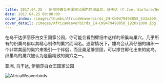 ```yaml
---
title: 2017.04.25 - 伊丽莎白女王国家公园内的织巢鸟，乌干达 (© Joel Sartore/Getty Images)
date: 2017.04.25 00:00:00
cover_index: /images/thumbs/AfricaWeaverbirds_ZH-CN9479498858_533x300.jpg
cover_detail: /images/AfricaWeaverbirds_ZH-CN9479498858_1920x1080.jpg
---
```


在乌干达伊丽莎白女王国家公园，你可能会看到壁纸中这样的织巢鸟巢穴。几乎所有的织巢鸟都以其精心制作的巢穴而闻名。通常情况下，雄鸟会认真仔细的编织一个非常美丽的巢穴来吸引一个伴侣，而且巢足够坚固，可以撑住孵化出来的幼鸟。织巢鸟的巢穴被认为是最精致的巢穴之一。

亚洲, 乌干达, 伊丽莎白女王国家公园

![AfricaWeaverbirds](/images/AfricaWeaverbirds_ZH-CN9479498858_1920x1080.jpg)
